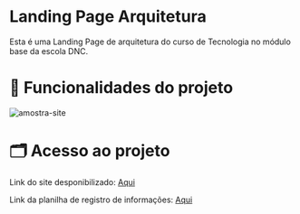 #  Landing Page Arquitetura

Esta é uma Landing Page de arquitetura do curso de Tecnologia no módulo base da escola DNC.

#  📃  Funcionalidades do projeto

![amostra-site](https://github.com/yancvlt/landing-page-arquitetura/assets/109632704/45c1c216-a346-4d4e-a760-909a17a87959)

# 🗂️  Acesso ao projeto

Link do site desponibilizado: [Aqui](https://brilliant-raindrop-6e3e3b.netlify.app/)

Link da planilha de registro de informações:  [Aqui](https://docs.google.com/spreadsheets/d/13lzmaCRpXRvpZXHKqjabnTwkMWPx7T9y4kY4x6rtwK8/edit#gid=0)
